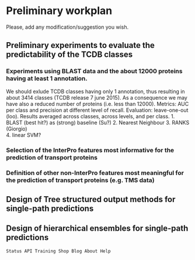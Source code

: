 # Preliminary workplan
Please, add any modification/suggestion you wish.

## Preliminary experiments to evaluate the predictability of the TCDB classes

### Experiments using BLAST data and the about 12000 proteins having at least 1 annotation. 
We should exlude TCDB classes
having only 1 annotation, thus resulting in about 3414 classes (TCDB release 7 june 2015). As a consequence we may have also a reduced number of proteins (i.e. less than 12000).
Metrics: AUC per class  and precision at different level of recall. Evaluation: leave-one-out (loo). 
Results averaged across classes, across levels, and per class. 
    1. BLAST (best hit?) as (strong) baseline  (Su?)
    2. Nearest Neighbour 
    3. RANKS (Giorgio)		
    4. linear SVM? 	
		
### Selection of the InterPro features most informative for the prediction of transport proteins
### Definition of other non-InterPro features most meaningful for the prediction of transport proteins (e.g. TMS data)


## Design of Tree structured output methods for single-path predictions

## Design of hierarchical ensembles for single-path predictions

    Status API Training Shop Blog About Help 


